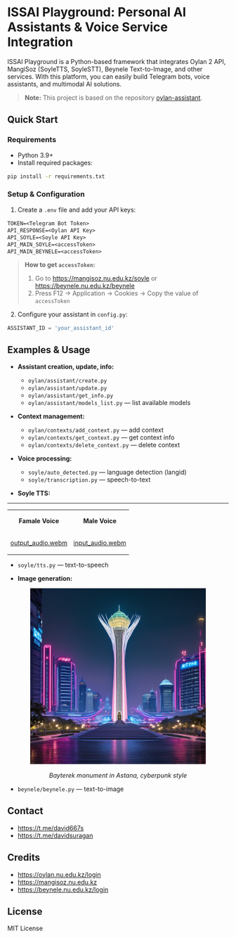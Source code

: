 
# ISSAI Playground: Personal AI Assistants & Voice Service Integration

ISSAI Playground is a Python-based framework that integrates Oylan 2 API, MangiSoz (SoyleTTS, SoyleSTT), Beynele Text-to-Image, and other services. With this platform, you can easily build Telegram bots, voice assistants, and multimodal AI solutions.

> **Note:** This project is based on the repository [oylan-assistant](https://github.com/dauitsuragan002/oylan-assistant).

## Quick Start

### Requirements

- Python 3.9+
- Install required packages:

```bash
pip install -r requirements.txt
```

### Setup & Configuration

1. Create a `.env` file and add your API keys:

```env
TOKEN=<Telegram Bot Token>
API_RESPONSE=<Oylan API Key>
API_SOYLE=<Soyle API Key>
API_MAIN_SOYLE=<accessToken>
API_MAIN_BEYNELE=<accessToken>
```

> **How to get `accessToken`:**
> 1. Go to https://mangisoz.nu.edu.kz/soyle or https://beynele.nu.edu.kz/beynele
> 2. Press F12 → Application → Cookies → Copy the value of `accessToken`

2. Configure your assistant in `config.py`:

```python
ASSISTANT_ID = 'your_assistant_id'
```

## Examples & Usage

- **Assistant creation, update, info:**
  - `oylan/assistant/create.py`
  - `oylan/assistant/update.py`
  - `oylan/assistant/get_info.py`
  - `oylan/assistant/models_list.py` — list available models

- **Context management:**
  - `oylan/contexts/add_context.py` — add context
  - `oylan/contexts/get_context.py` — get context info
  - `oylan/contexts/delete_context.py` — delete context

- **Voice processing:**
  - `soyle/auto_detected.py` — language detection (langid)
  - `soyle/transcription.py` — speech-to-text

- **Soyle TTS:**
-----
<table>
<tr>
<td align="center">
    
**Famale Voice**
</td>
<td align="center">
    
**Male Voice**
</td>
</tr>

<tr>
<td align="center">

[output_audio.webm](https://github.com/user-attachments/assets/e4e78b48-e46e-4b0e-81cf-d4b721b5a981)

</td>
<td align="center">
  
[input_audio.webm](https://github.com/user-attachments/assets/065313f3-408f-4b8e-b46c-04364403f454)

</td>
</tr>
</table>


  - `soyle/tts.py` — text-to-speech

- **Image generation:**
<p align="center">
  <img src="beynele/generated_images/BayterekmonumentinAstanacyberp_1.png" alt="Bayterek in Cyberpunk Style" width="400"/>
</p>

<p align="center"><i>Bayterek monument in Astana, cyberpunk style</i></p>

  - `beynele/beynele.py` — text-to-image

## Contact

- https://t.me/david667s
- https://t.me/davidsuragan

## Credits
- https://oylan.nu.edu.kz/login
- https://mangisoz.nu.edu.kz
- https://beynele.nu.edu.kz/login

## License

MIT License
